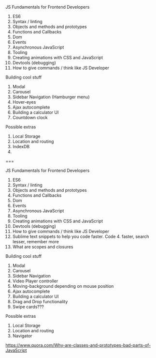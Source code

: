 JS Fundamentals for Frontend Developers

1. ES6
3. Syntax / linting
4. Objects and methods and prototypes
5. Functions and Callbacks
7. Dom
8. Events
9. Asynchronous JavaScript
10. Tooling
11. Creating animations with CSS and JavaScript
12. Devtools (debugging)
2. How to give commands / think like JS Developer

Building cool stuff
1. Modal
2. Carousel
3. Sidebar Navigation (Hamburger menu)
4. Hover-eyes
5. Ajax autocomplete
6. Building a calculator UI
7. Countdown clock

Possible extras
1. Local Storage
2. Location and routing
3. IndexDB
4.

===

JS Fundamentals for Frontend Developers

1. ES6
3. Syntax / linting
4. Objects and methods and prototypes
5. Functions and Callbacks
7. Dom
8. Events
9. Asynchronous JavaScript
10. Tooling
11. Creating animations with CSS and JavaScript
12. Devtools (debugging)
2. How to give commands / think like JS Developer
3. Sublime text snippets to help you code faster. Code 4. faster, search lesser, remember more
5. What are scopes and closures

Building cool stuff
1. Modal
2. Carousel
3. Sidebar Navigation
4. Video Player controller
5. Moving-background depending on mouse position
6. Ajax autocomplete
7. Building a calculator UI
8. Drag and Drop functionality
9. Swipe cards???

Possible extras
1. Local Storage
2. Location and routing
3. Navigator

https://www.quora.com/Why-are-classes-and-prototypes-bad-parts-of-JavaScript
